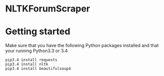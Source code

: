 # NLTKForumScraper

<h1>Getting started</h1>

Make sure that you have the following Python packages installed and that your running Python3.3 or 3.4

```
pip3.4 install requests
pip3.4 install nltk
pip3.4 install beautifulsoup4

```
